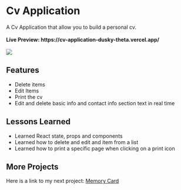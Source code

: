 <h1>Cv Application</h1>
A Cv Application that allow you to build a personal cv.
</br></br><b>Live Preview: https://cv-application-dusky-theta.vercel.app/</b>
</br></br><img src="https://github.com/Mustafa1908/cv-application/assets/148060283/bfd34751-8723-472c-8d8f-d457bd836b49">
<h2>Features</h2>
<ul>
  <li>Delete items</li>
  <li>Edit Items</li>
  <li>Print the cv</li>
  <li>Edit and delete basic info and contact info section text in real time</li>
</ul>
<h2>Lessons Learned</h2>
<ul>
  <li>Learned React state, props and components</li>
  <li>Learned how to delete and edit and item from a list</li>
  <li>Learned how to print a specific page when clicking on a print icon</li>
</ul>
<h2>More Projects</h2>
<p>Here is a link to my next project: <a href="https://github.com/Mustafa1908/memory-card" target="blank">Memory Card</a></p>


